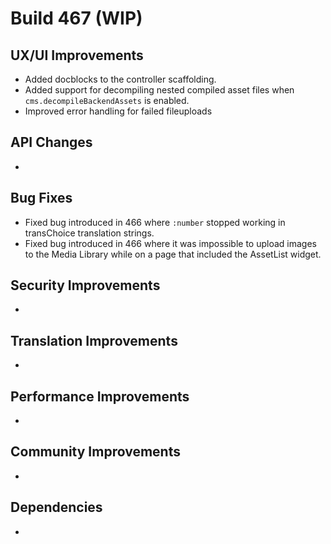 # Build 467 (WIP)

## UX/UI Improvements
- Added docblocks to the controller scaffolding.
- Added support for decompiling nested compiled asset files when `cms.decompileBackendAssets` is enabled.
- Improved error handling for failed fileuploads

## API Changes
-

## Bug Fixes
- Fixed bug introduced in 466 where `:number` stopped working in transChoice translation strings.
- Fixed bug introduced in 466 where it was impossible to upload images to the Media Library while on a page that included the AssetList widget.

## Security Improvements
-

## Translation Improvements
-

## Performance Improvements
-

## Community Improvements
-

## Dependencies
-